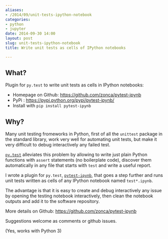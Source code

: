 ```yaml
---
aliases:
- /2014/09/unit-tests-ipython-notebook
categories:
- python
- jupyter
date: 2014-09-30 14:00
layout: post
slug: unit-tests-ipython-notebook
title: Write unit tests as cells of IPython notebooks

---
```


## What?

Plugin for `py.test` to write unit tests as cells in IPython notebooks:

* Homepage on Github: <https://github.com/zonca/pytest-ipynb>
* PyPi : <https://pypi.python.org/pypi/pytest-ipynb/>
* Install with `pip install pytest-ipynb`

## Why?

Many unit testing fromeworks in Python, first of all the `unittest` package in the standard library, work very well for automating unit tests, but make it very difficult to debug interactively any failed test.

[`py.test`](http://pytest.org) alleviates this problem by allowing to write just plain Python functions with `assert` statements (no boilerplate code), discover them automatically in any file that starts with `test` and write a useful report.

I wrote a plugin for `py.test`, [`pytest-ipynb`](https://pypi.python.org/pypi/pytest-ipynb), that goes a step further and runs unit tests written as cells of any IPython notebook named `test*.ipynb`.

The advantage is that it is easy to create and debug interactively any issue by opening the testing notebook interactively, then clean the notebook outputs and add it to the software repository.

More details on Github: <https://github.com/zonca/pytest-ipynb>

Suggestions welcome as comments or github issues.

(Yes, works with Python 3)
